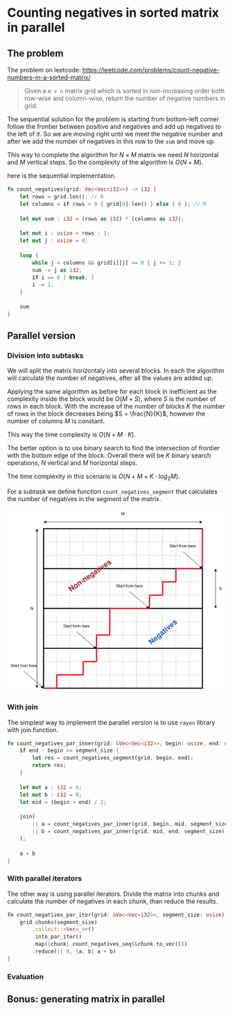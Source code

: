 # Counting negatives in sorted matrix in parallel

## The problem

The problem on leetcode:
https://leetcode.com/problems/count-negative-numbers-in-a-sorted-matrix/

>Given a `m x n` matrix grid which is sorted in non-increasing order both row-wise and column-wise, return the number of negative numbers in grid.

The sequential solution for the problem is starting from bottom-left corner follow the frontier between positive and negatives and add up negatives to the left of it.
So we are moving right until we meet the negative number and after we add the number of negatives in this row to the `sum` and move up.

This way to complete the algorithm for $N \times M$ matrix we need $N$ horizontal and $M$ vertical steps. So the complexity of the algorithm is $O(N + M)$.

here is the sequential implementation.

```rust
fn count_negatives(grid: Vec<Vec<i32>>) -> i32 {
    let rows = grid.len(); // N
    let columns = if rows > 0 { grid[0].len() } else { 0 }; // M

    let mut sum : i32 = (rows as i32) * (columns as i32);

    let mut i : usize = rows - 1;
    let mut j : usize = 0;

    loop {
        while j < columns && grid[i][j] >= 0 { j += 1; }
        sum -= j as i32;
        if i == 0 { break; }
        i -= 1;
    }

    sum
}
```


## Parallel version

### Division into subtasks
We will split the matrix horizontaly into several blocks. In each the algorithm will calculate the number of negatives, after all the values are added up.

Applying the same algorithm as before for each block in inefficient as the complexity inside the block would be $O(M + S)$, where $S$ is the number of rows in each block. With the increase of the number of blocks $K$ the number of rows in the block decreases being $S = \frac{N}{K}$, however the number of columns $M$ is constant.

This way the time complexity is $O(N + M \cdot K)$.

The better option is to use binary search to find the intersection of frontier with the bottom edge of the block. Overall there will be $K$ binary search operations, $N$ vertical and $M$ horizontal steps.

The time complexity in this scenario is $O(N + M + K \cdot log_2M)$.

For a subtask we define function `count_negatives_segment` that calculates the number of negatives in the segment of the matrix.

![alt text](images/diagram.png)


### With join

The simplest way to implement the parallel version is to use `rayon` library with join function.

```rust
fn count_negatives_par_inner(grid: &Vec<Vec<i32>>, begin: usize, end: usize, segment_size: usize) -> i32 {
    if end - begin <= segment_size {
        let res = count_negatives_segment(grid, begin, end);
        return res;
    }

    let mut a : i32 = 0;
    let mut b : i32 = 0;
    let mid = (begin + end) / 2;

    join(
        || a = count_negatives_par_inner(grid, begin, mid, segment_size),
        || b = count_negatives_par_inner(grid, mid, end, segment_size)
    );

    a + b
}
```

### With parallel iterators

The other way is using parallel iterators. Divide the matrix into chunks and calculate the number of negatives in each chunk, than reduce the results.

```rust
fn count_negatives_par_iter(grid: &Vec<Vec<i32>>, segment_size: usize) -> i32 {
    grid.chunks(segment_size)
        .collect::<Vec<_>>()
        .into_par_iter()
        .map(|chunk| count_negatives_seq(&chunk.to_vec()))
        .reduce(|| 0, |a, b| a + b)
}
```

### Evaluation



## Bonus: generating matrix in parallel